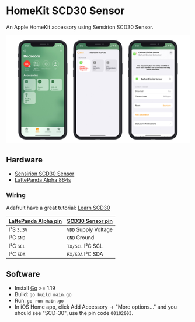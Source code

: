 # HomeKit SCD30 Sensor
An Apple HomeKit accessory using Sensirion SCD30 Sensor.

![The accessory added to iOS](homekit-scd30.jpg)

## Hardware
* [Sensirion SCD30 Sensor](https://sensirion.com/products/catalog/SCD30/)
* [LattePanda Alpha 864s](https://www.lattepanda.com/lattepanda-alpha)

### Wiring
Adafruit have a great tutorial: [Learn SCD30](https://learn.adafruit.com/adafruit-scd30/python-circuitpython)

[LattePanda Alpha pin](http://docs.lattepanda.com/content/alpha_edition/io_playability/) | [SCD30 Sensor pin](https://sensirion.com/media/documents/4EAF6AF8/61652C3C/Sensirion_CO2_Sensors_SCD30_Datasheet.pdf)
---|---
I²S `3.3V` | `VDD` Supply Voltage
I²C `GND` | `GND` Ground
I²C `SCL` | `TX/SCL` I²C SCL
I²C `SDA` | `RX/SDA` I²C SDA

## Software
* Install [Go](http://golang.org/doc/install) >= 1.19
* Build: `go build main.go`
* Run: `go run main.go`
* In iOS Home app, click Add Accessory -> "More options..." and you should see "SCD-30", use the pin code `00102003`.
